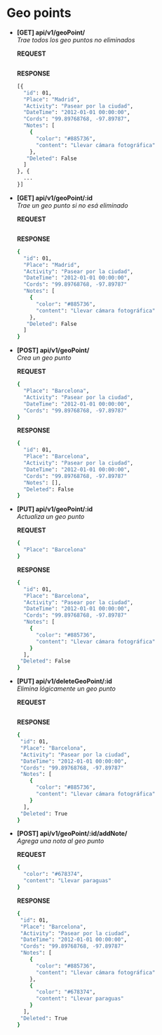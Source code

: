 # Geo points

 - **[GET] api/v1/geoPoint/**  
   *Trae todos los geo puntos no eliminados*  

   **REQUEST**
    ```sh

    ```

    **RESPONSE**
     ```sh
     [{
       "id": 01,
       "Place": "Madrid",
       "Activity": "Pasear por la ciudad",
       "DateTime": "2012-01-01 00:00:00",
       "Cords": "99.89768768, -97.89787",
       "Notes": [
         {
           "color": "#885736",
           "content": "Llevar cámara fotográfica"
         },
        "Deleted": False
       ]
     }, {
       ...
     }]
     ```

 - **[GET] api/v1/geoPoint/:id**  
   *Trae un geo punto si no esá eliminado*  

   **REQUEST**
    ```sh

    ```

    **RESPONSE**
     ```sh
     {
       "id": 01,
       "Place": "Madrid",
       "Activity": "Pasear por la ciudad",
       "DateTime": "2012-01-01 00:00:00",
       "Cords": "99.89768768, -97.89787"
       "Notes": [
         {
           "color": "#885736",
           "content": "Llevar cámara fotográfica"
         },
        "Deleted": False
       ]
     }
     ```

 - **[POST] api/v1/geoPoint/**  
   *Crea un geo punto*  

   **REQUEST**
    ```sh
    {
      "Place": "Barcelona",
      "Activity": "Pasear por la ciudad",
      "DateTime": "2012-01-01 00:00:00",
      "Cords": "99.89768768, -97.89787"
    }
    ```

    **RESPONSE**
     ```sh
     {
       "id": 01,
       "Place": "Barcelona",
       "Activity": "Pasear por la ciudad",
       "DateTime": "2012-01-01 00:00:00",
       "Cords": "99.89768768, -97.89787"
       "Notes": [],
       "Deleted": False
     }
     ```


 - **[PUT] api/v1/geoPoint/:id**  
   *Actualiza un geo punto*  

   **REQUEST**
    ```sh
    {
      "Place": "Barcelona"  
    }
    ```

    **RESPONSE**
     ```sh
     {
       "id": 01,
       "Place": "Barcelona",
       "Activity": "Pasear por la ciudad",
       "DateTime": "2012-01-01 00:00:00",
       "Cords": "99.89768768, -97.89787"
       "Notes": [
         {
           "color": "#885736",
           "content": "Llevar cámara fotográfica"
         }
       ],
      "Deleted": False
     }
     ```

 - **[PUT] api/v1/deleteGeoPoint/:id**  
   *Elimina lógicamente un geo punto*  

   **REQUEST**
    ```sh

    ```

    **RESPONSE**
     ```sh
     {
      "id": 01,
      "Place": "Barcelona",
      "Activity": "Pasear por la ciudad",
      "DateTime": "2012-01-01 00:00:00",
      "Cords": "99.89768768, -97.89787"
      "Notes": [
         {
           "color": "#885736",
           "content": "Llevar cámara fotográfica"
         }
       ],
      "Deleted": True
     }
     ```

 - **[POST] api/v1/geoPoint/:id/addNote/**  
   *Agrega una nota al geo punto*  

   **REQUEST**
    ```sh
    {
      "color": "#678374",
      "content": "Llevar paraguas"
    }
    ```

    **RESPONSE**
     ```sh
     {
      "id": 01,
      "Place": "Barcelona",
      "Activity": "Pasear por la ciudad",
      "DateTime": "2012-01-01 00:00:00",
      "Cords": "99.89768768, -97.89787"
      "Notes": [
         {
           "color": "#885736",
           "content": "Llevar cámara fotográfica"
         },
         {
           "color": "#678374",
           "content": "Llevar paraguas"
         }
       ],
      "Deleted": True
     }
     ```
